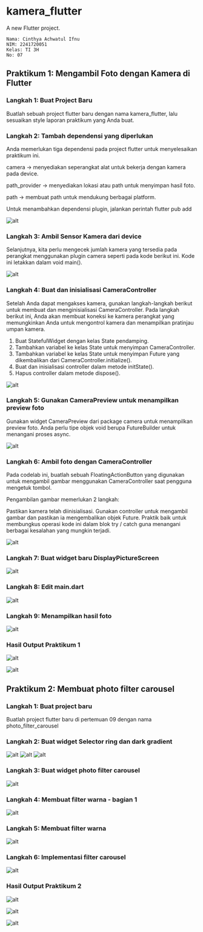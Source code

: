 # kamera_flutter

A new Flutter project.

    Nama: Cinthya Achwatul Ifnu
    NIM: 2241720051
    Kelas: TI 3H
    No: 07

## Praktikum 1: Mengambil Foto dengan Kamera di Flutter
### Langkah 1: Buat Project Baru
Buatlah sebuah project flutter baru dengan nama kamera_flutter, lalu sesuaikan style laporan praktikum yang Anda buat.

### Langkah 2: Tambah dependensi yang diperlukan
Anda memerlukan tiga dependensi pada project flutter untuk menyelesaikan praktikum ini.

camera → menyediakan seperangkat alat untuk bekerja dengan kamera pada device.

path_provider → menyediakan lokasi atau path untuk menyimpan hasil foto.

path → membuat path untuk mendukung berbagai platform.

Untuk menambahkan dependensi plugin, jalankan perintah flutter pub add

![alt](/images/P9.1.png)

### Langkah 3: Ambil Sensor Kamera dari device
Selanjutnya, kita perlu mengecek jumlah kamera yang tersedia pada perangkat menggunakan plugin camera seperti pada kode berikut ini. Kode ini letakkan dalam void main().

![alt](/images/P9.2.png)

### Langkah 4: Buat dan inisialisasi CameraController
Setelah Anda dapat mengakses kamera, gunakan langkah-langkah berikut untuk membuat dan menginisialisasi CameraController. Pada langkah berikut ini, Anda akan membuat koneksi ke kamera perangkat yang memungkinkan Anda untuk mengontrol kamera dan menampilkan pratinjau umpan kamera.

1. Buat StatefulWidget dengan kelas State pendamping.
2. Tambahkan variabel ke kelas State untuk menyimpan CameraController.
3. Tambahkan variabel ke kelas State untuk menyimpan Future yang dikembalikan dari CameraController.initialize().
4. Buat dan inisialisasi controller dalam metode initState().
5. Hapus controller dalam metode dispose().

![alt](/images/P9.3.png)

### Langkah 5: Gunakan CameraPreview untuk menampilkan preview foto
Gunakan widget CameraPreview dari package camera untuk menampilkan preview foto. Anda perlu tipe objek void berupa FutureBuilder untuk menangani proses async.

![alt](/images/P9.4.png)

### Langkah 6: Ambil foto dengan CameraController
Pada codelab ini, buatlah sebuah FloatingActionButton yang digunakan untuk mengambil gambar menggunakan CameraController saat pengguna mengetuk tombol.

Pengambilan gambar memerlukan 2 langkah:

Pastikan kamera telah diinisialisasi.
Gunakan controller untuk mengambil gambar dan pastikan ia mengembalikan objek Future.
Praktik baik untuk membungkus operasi kode ini dalam blok try / catch guna menangani berbagai kesalahan yang mungkin terjadi.

![alt](/images/P9.5.png)

### Langkah 7: Buat widget baru DisplayPictureScreen

![alt](/images/P9.6.png)

### Langkah 8: Edit main.dart

![alt](/images/P9.7.png)

### Langkah 9: Menampilkan hasil foto

![alt](/images/P9.8.png)

### Hasil Output Praktikum 1

![alt](/images/P9.14.jpg)

![alt](/images/P9.15.jpg)

## Praktikum 2: Membuat photo filter carousel

### Langkah 1: Buat project baru
Buatlah project flutter baru di pertemuan 09 dengan nama photo_filter_carousel

### Langkah 2: Buat widget Selector ring dan dark gradient

![alt](/images/P9.9.1.png)
![alt](/images/P9.9.2.png)
![alt](/images/P9.9.3.png)

### Langkah 3: Buat widget photo filter carousel

![alt](/images/P9.10.png)

### Langkah 4: Membuat filter warna - bagian 1

![alt](/images/P9.11.png)

### Langkah 5: Membuat filter warna

![alt](/images/P9.12.png)

### Langkah 6: Implementasi filter carousel

![alt](/images/P9.13.png)

### Hasil Output Praktikum 2

![alt](/images/P9.16.png)

![alt](/images/P9.17.png)

![alt](/images/P9.18.png)
